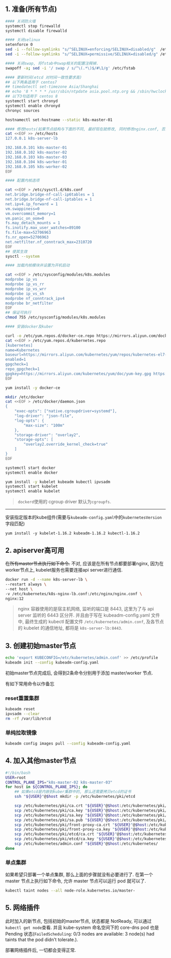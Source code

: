 
## 1. 准备(所有节点)

```bash
#### 关闭防火墙
systemctl stop firewalld
systemctl disable firewalld

#### 关闭selinux
setenforce 0
sed -i --follow-symlinks "s/^SELINUX=enforcing/SELINUX=disabled/g"  /etc/selinux/config
sed -i --follow-symlinks "s/^SELINUX=permissive/SELINUX=disabled/g" /etc/selinux/config

#### 关闭swap, 将fstab中swap相关的配置注释掉.
swapoff -a; sed -i '/ swap / s/^\(.*\)$/#\1/g' /etc/fstab

#### 更新时间(etcd 对时间一致性要求高)
## 以下两条适用于 centos7
## timedatectl set-timezone Asia/Shanghai
## echo '8 * * * * /usr/sbin/ntpdate asia.pool.ntp.org && /sbin/hwclock --systohc' >> /var/spool/cron/root
## 以下3句适用于 centos 8
systemctl start chronyd
systemctl enable chronyd
chronyc sources

hostnamectl set-hostname --static k8s-master-01

#### 修改hosts(如果节点结构与下面的不同, 最好现在就修改, 同时修改nginx.conf, 否则nginx无法正常运行, 各组件就无法与apiserver通信)
cat <<EOF >> /etc/hosts
127.0.0.1 k8s-server-lb

192.168.0.101 k8s-master-01
192.168.0.102 k8s-master-02
192.168.0.103 k8s-master-03
192.168.0.104 k8s-worker-01
192.168.0.105 k8s-worker-02
EOF

#### 配置内核选项

cat <<EOF > /etc/sysctl.d/k8s.conf
net.bridge.bridge-nf-call-ip6tables = 1
net.bridge.bridge-nf-call-iptables = 1
net.ipv4.ip_forward = 1
vm.swappiness=0
vm.overcommit_memory=1
vm.panic_on_oom=0
fs.may_detach_mounts = 1
fs.inotify.max_user_watches=89100
fs.file-max=52706963
fs.nr_open=52706963
net.netfilter.nf_conntrack_max=2310720
EOF
## 使其生效
sysctl --system

#### 加载内核模块并设置为开机启动

cat <<EOF > /etc/sysconfig/modules/k8s.modules
modprobe ip_vs
modprobe ip_vs_rr
modprobe ip_vs_wrr
modprobe ip_vs_sh
modprobe nf_conntrack_ipv4
modprobe br_netfilter
EOF
## 保证可执行
chmod 755 /etc/sysconfig/modules/k8s.modules

#### 安装docker及kuber

curl -o /etc/yum.repos.d/docker-ce.repo https://mirrors.aliyun.com/docker-ce/linux/centos/docker-ce.repo
cat <<EOF > /etc/yum.repos.d/kubernetes.repo
[kubernetes]
name=Kubernetes
baseurl=https://mirrors.aliyun.com/kubernetes/yum/repos/kubernetes-el7-x86_64/
enabled=1
gpgcheck=1
repo_gpgcheck=1
gpgkey=https://mirrors.aliyun.com/kubernetes/yum/doc/yum-key.gpg https://mirrors.aliyun.com/kubernetes/yum/doc/rpm-package-key.gpg
EOF

yum install -y docker-ce

mkdir /etc/docker
cat <<EOF > /etc/docker/daemon.json
{
    "exec-opts": ["native.cgroupdriver=systemd"],
    "log-driver": "json-file",
    "log-opts": {
        "max-size": "100m"
    },
    "storage-driver": "overlay2",
    "storage-opts": [
        "overlay2.override_kernel_check=true"
    ]
}
EOF

systemctl start docker
systemctl enable docker

yum install -y kubelet kubeadm kubectl ipvsadm
systemctl start kubelet
systemctl enable kubelet
```

> `dockerd`使用的 cgroup driver 默认为`cgroupfs`.

------

安装指定版本的kube组件(需要与`kubeadm-config.yaml`中的`kubernetesVersion`字段匹配)

```
yum install -y kubelet-1.16.2 kubeadm-1.16.2 kubectl-1.16.2
```

## 2. apiserver高可用

~~在所有master节点执行如下命令.~~ 不对, 应该是在所有节点都要部署nginx, 因为在worker节点上, kubelet服务也需要连接api server进行通信.

```bash
docker run -d --name k8s-server-lb \
--restart always \
--net host \
-v /etc/kubernetes/k8s-nginx-lb.conf:/etc/nginx/nginx.conf \
nginx:12
```

> nginx 容器使用的是宿主机网络, 监听的端口是 8443, 这里为了与 api server 监听的 6443 区分开. 并且由于写在 kubeadm-config.yaml 文件中, 最终生成的 kubectl 配置文件 `/etc/kubernetes/admin.conf`, 及各节点的 kubelet 的通信地址, 都将是 `k8s-server-lb:8443`.

## 3. 创建初始master节点

```bash
echo 'export KUBECONFIG=/etc/kubernetes/admin.conf' >> /etc/profile
kubeadm init --config kubeadm-config.yaml
```

初始master节点完成后, 会得到2条命令分别用于添加 master/worker 节点.

有如下常用命令以作备忘

### reset重置集群

```bash
kubeadm reset
ipvsadm --clear
rm -rf /var/lib/etcd
```

### 单纯拉取镜像

```bash
kubeadm config images pull --config kubeadm-config.yaml
```

## 4. 加入其他master节点

```bash
#!/bin/bash
USER=root
CONTROL_PLANE_IPS="k8s-master-02 k8s-master-03"
for host in ${CONTROL_PLANE_IPS}; do
    ## 如果etcd是内嵌到kuber集群中的, 那么还需要拷贝etcd的证书
    ssh "${USER}"@$host mkdir -p /etc/kubernetes/pki/etcd

    scp /etc/kubernetes/pki/ca.crt "${USER}"@$host:/etc/kubernetes/pki/
    scp /etc/kubernetes/pki/ca.key "${USER}"@$host:/etc/kubernetes/pki/
    scp /etc/kubernetes/pki/sa.key "${USER}"@$host:/etc/kubernetes/pki/
    scp /etc/kubernetes/pki/sa.pub "${USER}"@$host:/etc/kubernetes/pki/
    scp /etc/kubernetes/pki/front-proxy-ca.crt "${USER}"@$host:/etc/kubernetes/pki/
    scp /etc/kubernetes/pki/front-proxy-ca.key "${USER}"@$host:/etc/kubernetes/pki/
    scp /etc/kubernetes/pki/etcd/ca.crt "${USER}"@$host:/etc/kubernetes/pki/etcd/
    scp /etc/kubernetes/pki/etcd/ca.key "${USER}"@$host:/etc/kubernetes/pki/etcd/
    scp /etc/kubernetes/admin.conf "${USER}"@$host:/etc/kubernetes/
done
```

### 单点集群

如果希望只部署一个单点集群, 那么上面的步骤就没有必要进行了. 在第一个 master 节点上执行如下命令, 允许 master 节点可以运行 pod 就可以了.

```bash
kubectl taint nodes --all node-role.kubernetes.io/master-
```

## 5. 网络插件

此时加入的新节点, 包括初始的master节点, 状态都是 NotReady, 可以通过`kubectl get node`查看. 并且 kube-system 命名空间下的 core-dns pod 也是 Pending 状态(`FailedScheduling`: 0/3 nodes are available: 3 node(s) had taints that the pod didn't tolerate.). 

部署网络插件后, 一切都会变得正常.
